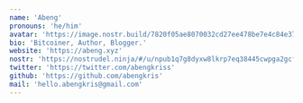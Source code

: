 ```yaml
---
name: 'Abeng'
pronouns: 'he/him'
avatar: 'https://image.nostr.build/7820f05ae8070032cd27ee478be7e4c84e37712ad0038b73983c0d7231ca9cad.jpg'
bio: 'Bitcoiner, Author, Blogger.'
website: 'https://abeng.xyz'
nostr: 'https://nostrudel.ninja/#/u/npub1q7g8dyxw8lkrp7eq38445cwpga2gcfzt4ptqtecn67v3e48qzhmqwgk6wr'
twitter: 'https://twitter.com/abengkriss'
github: 'https://github.com/abengkris'
mail: 'hello.abengkris@gmail.com'
---
```

